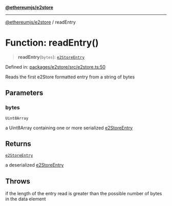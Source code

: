 [**@ethereumjs/e2store**](../README.md)

***

[@ethereumjs/e2store](../README.md) / readEntry

# Function: readEntry()

> **readEntry**(`bytes`): [`e2StoreEntry`](../type-aliases/e2StoreEntry.md)

Defined in: [packages/e2store/src/e2store.ts:50](https://github.com/ethereumjs/ethereumjs-monorepo/blob/master/packages/e2store/src/e2store.ts#L50)

Reads the first e2Store formatted entry from a string of bytes

## Parameters

### bytes

`Uint8Array`

a Uint8Array containing one or more serialized [e2StoreEntry](../type-aliases/e2StoreEntry.md)

## Returns

[`e2StoreEntry`](../type-aliases/e2StoreEntry.md)

a deserialized [e2StoreEntry](../type-aliases/e2StoreEntry.md)

## Throws

if the length of the entry read is greater than the possible number of bytes in the data element
